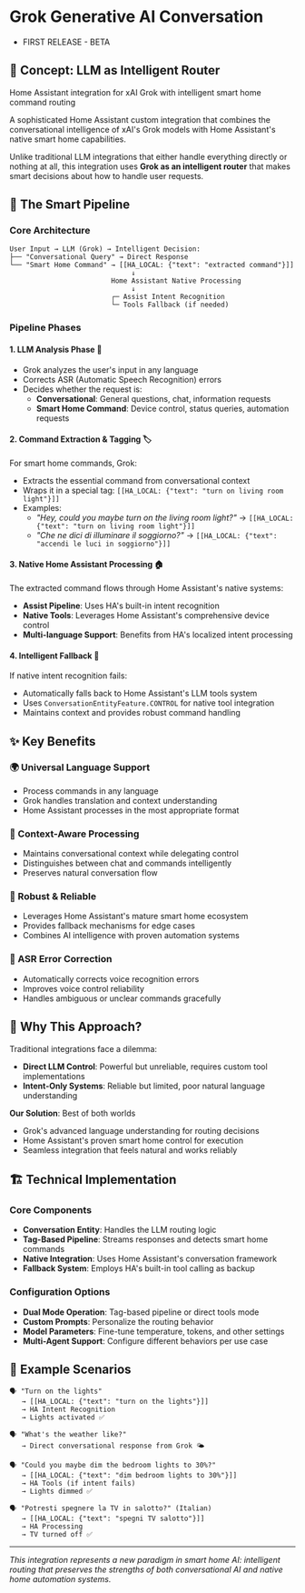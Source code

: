 # Grok Generative AI Conversation 
- FIRST RELEASE - BETA
## 🎯 Concept: LLM as Intelligent Router
Home Assistant integration for xAI Grok with intelligent smart home command routing

A sophisticated Home Assistant custom integration that combines the conversational intelligence of xAI's Grok models with Home Assistant's native smart home capabilities.


Unlike traditional LLM integrations that either handle everything directly or nothing at all, this integration uses **Grok as an intelligent router** that makes smart decisions about how to handle user requests.

## 🔄 The Smart Pipeline

### Core Architecture

```
User Input → LLM (Grok) → Intelligent Decision:
├── "Conversational Query" → Direct Response
└── "Smart Home Command" → [[HA_LOCAL: {"text": "extracted command"}]]
                              ↓
                         Home Assistant Native Processing
                              ↓
                         ┌─ Assist Intent Recognition
                         └─ Tools Fallback (if needed)
```

### Pipeline Phases

#### 1. **LLM Analysis Phase** 🧠
- Grok analyzes the user's input in any language
- Corrects ASR (Automatic Speech Recognition) errors
- Decides whether the request is:
  - **Conversational**: General questions, chat, information requests
  - **Smart Home Command**: Device control, status queries, automation requests

#### 2. **Command Extraction & Tagging** 🏷️
For smart home commands, Grok:
- Extracts the essential command from conversational context
- Wraps it in a special tag: `[[HA_LOCAL: {"text": "turn on living room light"}]]`
- Examples:
  - *"Hey, could you maybe turn on the living room light?"* → `[[HA_LOCAL: {"text": "turn on living room light"}]]`
  - *"Che ne dici di illuminare il soggiorno?"* → `[[HA_LOCAL: {"text": "accendi le luci in soggiorno"}]]`

#### 3. **Native Home Assistant Processing** 🏠
The extracted command flows through Home Assistant's native systems:
- **Assist Pipeline**: Uses HA's built-in intent recognition
- **Native Tools**: Leverages Home Assistant's comprehensive device control
- **Multi-language Support**: Benefits from HA's localized intent processing

#### 4. **Intelligent Fallback** 🔧
If native intent recognition fails:
- Automatically falls back to Home Assistant's LLM tools system
- Uses `ConversationEntityFeature.CONTROL` for native tool integration
- Maintains context and provides robust command handling

## ✨ Key Benefits

### **🌍 Universal Language Support**
- Process commands in any language
- Grok handles translation and context understanding
- Home Assistant processes in the most appropriate format

### **🎯 Context-Aware Processing**
- Maintains conversational context while delegating control
- Distinguishes between chat and commands intelligently
- Preserves natural conversation flow

### **🔧 Robust & Reliable**
- Leverages Home Assistant's mature smart home ecosystem
- Provides fallback mechanisms for edge cases
- Combines AI intelligence with proven automation systems

### **🎵 ASR Error Correction**
- Automatically corrects voice recognition errors
- Improves voice control reliability
- Handles ambiguous or unclear commands gracefully

## 🚀 Why This Approach?

Traditional integrations face a dilemma:
- **Direct LLM Control**: Powerful but unreliable, requires custom tool implementations
- **Intent-Only Systems**: Reliable but limited, poor natural language understanding

**Our Solution**: Best of both worlds
- Grok's advanced language understanding for routing decisions
- Home Assistant's proven smart home control for execution
- Seamless integration that feels natural and works reliably

## 🏗️ Technical Implementation

### Core Components
- **Conversation Entity**: Handles the LLM routing logic
- **Tag-Based Pipeline**: Streams responses and detects smart home commands
- **Native Integration**: Uses Home Assistant's conversation framework
- **Fallback System**: Employs HA's built-in tool calling as backup

### Configuration Options
- **Dual Mode Operation**: Tag-based pipeline or direct tools mode
- **Custom Prompts**: Personalize the routing behavior
- **Model Parameters**: Fine-tune temperature, tokens, and other settings
- **Multi-Agent Support**: Configure different behaviors per use case

## 🎪 Example Scenarios

```
🗣️ "Turn on the lights"
   → [[HA_LOCAL: {"text": "turn on the lights"}]]
   → HA Intent Recognition
   → Lights activated ✅

🗣️ "What's the weather like?"
   → Direct conversational response from Grok 🌤️

🗣️ "Could you maybe dim the bedroom lights to 30%?"
   → [[HA_LOCAL: {"text": "dim bedroom lights to 30%"}]]
   → HA Tools (if intent fails)
   → Lights dimmed ✅

🗣️ "Potresti spegnere la TV in salotto?" (Italian)
   → [[HA_LOCAL: {"text": "spegni TV salotto"}]]
   → HA Processing
   → TV turned off ✅
```

---

*This integration represents a new paradigm in smart home AI: intelligent routing that preserves the strengths of both conversational AI and native home automation systems.*
